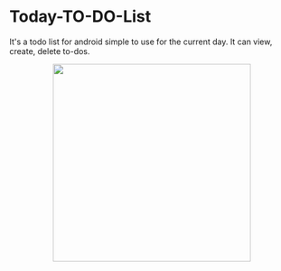 # Today-TO-DO-List
It's a todo list for android simple to use for the current day. It can view, create, delete to-dos.

<p align="center">
  <img src="https://image.ibb.co/b4rL7Q/Android_Material_Design.png" width="350"/>
</p>

